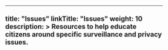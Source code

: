 
---
title: "Issues"
linkTitle: "Issues"
weight: 10
description: >
  Resources to help educate citizens around specific surveillance and privacy issues.
---
